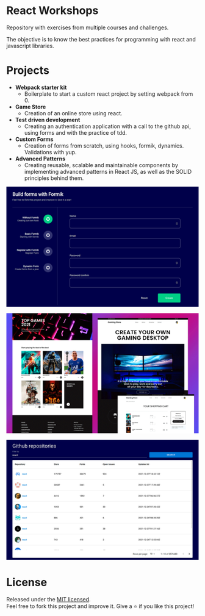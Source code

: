 # React Workshops

Repository with exercises from multiple courses and challenges.

The objective is to know the best practices for programming with react and javascript libraries.

# Projects

- **Webpack starter kit**
  - Boilerplate to start a custom react project by setting webpack from 0.
- **Game Store**
  - Creation of an online store using react.
- **Test driven development**
  - Creating an authentication application with a call to the github api, using forms and with the practice of tdd.
- **Custom Forms**
  - Creation of forms from scratch, using hooks, formik, dynamics. Validations with yup.
- **Advanced Patterns**
  - Creating reusable, scalable and maintainable components by implementing advanced patterns in React JS, as well as the SOLID principles behind them.


![Forms App screenshot](./custom-forms/.readme-static/app.jpg)

![Store App screenshot](./game-store/.readme-static/app.png)

![TDD App screenshot](./test-driven-development/.readme-static/app2.jpg)


# License
Released under the  [MIT licensed](LICENSE).\
Feel free to fork this project and improve it. Give a ⭐️ if you like this project!
